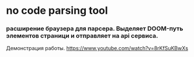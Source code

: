 # no code parsing tool
### расширение браузера для парсера. Выделяет DOOM-путь элементов страници и отправляет на api сервиса.
 

Демонстрация работы.
https://www.youtube.com/watch?v=8rKfSuKBwXs


